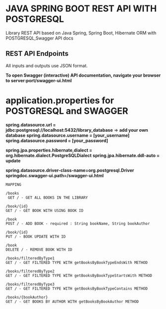 # JAVA SPRING BOOT REST API WITH POSTGRESQL

Library REST API based on Java Spring, Spring Boot, Hibernate ORM with POSTGRESQL,Swagger API docs

## REST API Endpoints

All inputs and outputs use JSON format.

**To open Swagger (interactive) API documentation, navigate your browser to server:port/swagger-ui.html**

# application.properties for POSTGRESQL and SWAGGER
**spring.datasource.url = jdbc:postgresql://localhost:5432/library_database** => **add your own database**
**spring.datasource.username = [your_username]**
**spring.datasource.password = [your_password]**

**spring.jpa.properties.hibernate,dialect = org.hibernate.dialect.PostgreSQLDialect**
**spring.jpa.hibernate.ddl-auto = update**

**spring.datasource.driver-class-name=org.postgresql.Driver**
**springdoc.swagger-ui.path=/swagger-ui.html**


```
MAPPING 

/books
 GET / - GET ALL BOOKS IN THE LIBRARY
 
/book/{id}
GET / - GET BOOK WITH USING BOOK ID

/book
POST / - ADD BOOK - required : String bookName, String bookAuthor

/book/{id}
PUT / - BOOK UPDATE WITH ID

/book
DELETE / - REMOVE BOOK WITH ID 

/books/filteredByType1
GET / - GET FILTERED TYPE WITH getBooksByBookTypeEndsWith METHOD

/books/filteredByType2
GET / - GET FILTERED TYPE WITH getBooksByBookTypeStartsWith METHOD

/books/filteredByType3
GET / - GET FILTERED TYPE WITH getBooksByBookTypeContains METHOD

/books/{bookAuthor}
GET / - GET BOOKS BY AUTHOR WITH getBooksByBookAuthor METHOD


```